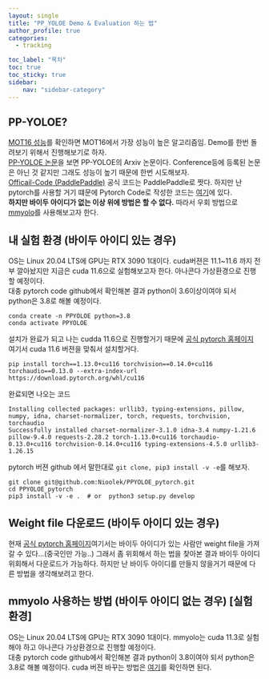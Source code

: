 ```yaml
---
layout: single
title: "PP_YOLOE Demo & Evaluation 하는 법"
author_profile: true
categories:
  - tracking

toc_label: "목차"
toc: true
toc_sticky: true
sidebar:
    nav: "sidebar-category"
---
```


## PP-YOLOE?
[MOT16 성능](https://paperswithcode.com/sota/multi-object-tracking-on-mot16)를 확인하면 MOT16에서 가장 성능이 높은 알고리즘임. Demo를 한번 돌려보기 위해서 진행해보기로 하자.  
[PP-YOLOE 논문](https://arxiv.org/pdf/2203.16250v3.pdf)을 보면 PP-YOLOE의 Arxiv 논문이다. Conference등에 등록된 논문은 아닌 것 같지만 그래도 성능이 높기 때문에 한번 시도해보자.  
[Officail-Code (PaddlePaddle)](https://github.com/PaddlePaddle/PaddleDetection) 공식 코드는 PaddlePaddle로 짯다. 하지만 난 pytorch를 사용할 거기 떄문에 Pytorch Code로 작성한 코드는 [여기](https://github.com/Nioolek/PPYOLOE_pytorch)에 있다.  
**하지만 바이두 아이디가 없는 이상 위에 방법은 할 수 없다.** 따라서 우회 방법으로 [mmyolo](https://github.com/open-mmlab/mmyolo/tree/main/configs/ppyoloe)를 사용해보고자 한다.

## 내 실험 환경 (바이두 아이디 있는 경우)
OS는 Linux 20.04 LTS에 GPU는 RTX 3090 1대이다. cuda버젼은 11.1~11.6 까지 전부 깔아놨지만 지금은 cuda 11.6으로 실험해보고자 한다. 아나콘다 가상환경으로 진행할 예정이다.  
대충 pytorch code github에서 확인해본 결과 python이 3.6이상이여야 되서 python은 3.8로 해볼 예정이다.
```
conda create -n PPYOLOE python=3.8
conda activate PPYOLOE
```
설치가 완료가 되고 나는 cudda 11.6으로 진행할거기 때문에 [공식 pytorch 홈페이지](https://pytorch.org/get-started/previous-versions/) 여기서 cuda 11.6 버젼을 맞춰서 설치할거다.
```
pip install torch==1.13.0+cu116 torchvision==0.14.0+cu116 torchaudio==0.13.0 --extra-index-url https://download.pytorch.org/whl/cu116
```
완료되면 나오는 코드
```
Installing collected packages: urllib3, typing-extensions, pillow, numpy, idna, charset-normalizer, torch, requests, torchvision, torchaudio
Successfully installed charset-normalizer-3.1.0 idna-3.4 numpy-1.21.6 pillow-9.4.0 requests-2.28.2 torch-1.13.0+cu116 torchaudio-0.13.0+cu116 torchvision-0.14.0+cu116 typing-extensions-4.5.0 urllib3-1.26.15
```
pytorch 버젼 github 에서 말한대로 `git clone, pip3 install -v -e`를 해보자.
```
git clone git@github.com:Nioolek/PPYOLOE_pytorch.git
cd PPYOLOE_pytorch
pip3 install -v -e .  # or  python3 setup.py develop
```

## Weight file 다운로드 (바이두 아이디 있는 경우)
현재 [공식 pytorch 홈페이지](https://pytorch.org/get-started/previous-versions/)여기서는 바이두 아이디가 있는 사람만 weight file을 가져갈 수 있다...(중국인만 가능..) 그래서 좀 위회해서 하는 법을 찾아본 결과 바이두 아이디 위회해서 다운로드가 가능하다. 하지만 난 바이두 아이디를 만들지 않을거기 때문에 다른 방법을 생각해보려고 한다.

## mmyolo 사용하는 방법 (바이두 아이디 없는 경우) [실험 환경]
OS는 Linux 20.04 LTS에 GPU는 RTX 3090 1대이다. mmyolo는 cuda 11.3로 실험해야 하고 아나콘다 가상환경으로 진행할 예정이다.  
대충 pytorch code github에서 확인해본 결과 python이 3.8이여야 되서 python은 3.8로 해볼 예정이다.
cuda 버젼 바꾸는 방법은 [여기]()를 확인하면 된다.